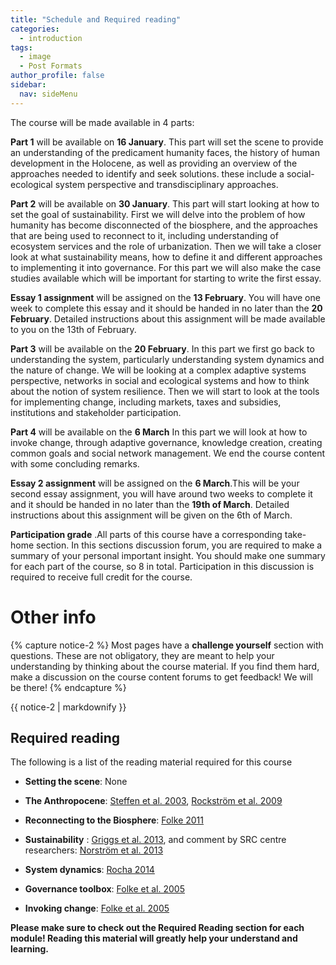 ```yaml
---
title: "Schedule and Required reading"
categories:
  - introduction
tags:
  - image
  - Post Formats
author_profile: false
sidebar:
  nav: sideMenu
---
```


The course will be made available in 4 parts:

__Part 1__ will be available on __16 January__. This part will set the scene to provide an understanding of the predicament humanity faces, the history of human development in the Holocene, as well as providing an overview of the approaches needed to identify and seek solutions. these include a social-ecological system perspective and transdisciplinary approaches.

__Part 2__ will be available on __30 January__. This part will start looking at how to set the goal of sustainability. First we will delve into the problem of how humanity has become disconnected of the biosphere, and the approaches that are being used to reconnect to it, including understanding of ecosystem services and the role of urbanization. Then we will take a closer look at what sustainability means, how to define it and different approaches to implementing it into governance. For this part we will also make the case studies available which will be important for starting to write the first essay.

__Essay 1 assignment__ will be assigned on the __13 February__. You will have one week to complete this essay and it should be handed in no later than  the __20 February__. Detailed instructions about this assignment will be made available to you on the 13th of February.

__Part 3__ will be available on the __20 February__. In this part we first go back to understanding the system, particularly understanding system dynamics and the nature of change. We will be looking at a complex adaptive systems perspective, networks in social and ecological systems and how to think about the notion of system resilience. Then we will start to look at the tools for implementing change, including markets, taxes and subsidies, institutions and stakeholder participation.

__Part 4__ will be available on the __6 March__ In this part we will look at how to invoke change, through adaptive governance, knowledge creation, creating common goals and social network management. We end the course content with some concluding remarks.

__Essay 2 assignment__ will be assigned on the  __6 March__.This will be your second essay assignment, you will have around two weeks to complete it and it should be handed in no later than the  __19th of March__. Detailed instructions about this assignment will be given on the 6th of March.

 __Participation grade__ .All parts of this course have a corresponding take-home section. In this sections discussion forum, you are required to make a summary of your personal important insight. You should make one summary for each part of the course, so 8 in total. Participation in this discussion is required to receive full credit for the course.

# Other info
{% capture notice-2 %}
Most pages have a __challenge yourself__ section with questions. These are not obligatory, they are meant to help your understanding by thinking about the course material. If you find them hard, make a discussion on the course content forums to get feedback! We will be there!
{% endcapture %}
<div class="notice--info">{{ notice-2 | markdownify }}</div>

## Required reading
The following is a list of the reading material required for this course


* __Setting the scene__:  None

* __The Anthropocene__: [Steffen et al. 2003](http://www.ncbi.nlm.nih.gov/pmc/articles/PMC3357752/), [Rockström et al. 2009](http://www.ecologyandsociety.org/vol14/iss2/art32/)

* __Reconnecting to the Biosphere__: [Folke 2011](http://www.ncbi.nlm.nih.gov/pmc/articles/PMC3357749/)

* __Sustainability__ : [Griggs et al. 2013](https://sustainabledevelopment.un.org/index.php?page=view&type=400&nr=844&menu=1301), and comment by SRC centre researchers: [Norström et al. 2013](../Coursefiles/SocialChangeVital.pdf)

* __System dynamics__: [Rocha 2014](https://lms-sdsn-new-infra.edcastcloud.com/c4x/sdsn/464pb/asset/Regime_Shifts..pdf)

* __Governance toolbox__: [Folke et al. 2005](http://research-legacy.arch.tamu.edu/epsru/Course_Readings/Ldev671MARS689/LDEV671_Readings/AdaptiveGiv_annurev.energy.30.050504.144511.pdf)

* __Invoking change__: [Folke et al. 2005](http://research-legacy.arch.tamu.edu/epsru/Course_Readings/Ldev671MARS689/LDEV671_Readings/AdaptiveGiv_annurev.energy.30.050504.144511.pdf)

 __Please make sure to check out the Required Reading section for each module! Reading this material will greatly help your understand and learning.__
